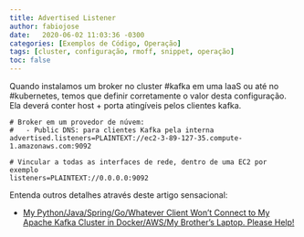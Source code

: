 ```yaml
---
title: Advertised Listener
author: fabiojose
date:   2020-06-02 11:03:36 -0300
categories: [Exemplos de Código, Operação]
tags: [cluster, configuração, rmoff, snippet, operação]
toc: false
---
```


Quando instalamos um broker no cluster #kafka em uma IaaS ou até no #kubernetes, temos que definir corretamente o valor desta configuração. Ela deverá conter host + porta atingíveis pelos clientes kafka.

```properties
# Broker em um provedor de núvem:
#   - Public DNS: para clientes Kafka pela interna
advertised.listeners=PLAINTEXT://ec2-3-89-127-35.compute-1.amazonaws.com:9092

# Vincular a todas as interfaces de rede, dentro de uma EC2 por exemplo
listeners=PLAINTEXT://0.0.0.0:9092
```

Entenda outros detalhes através deste artigo sensacional:

- [My Python/Java/Spring/Go/Whatever Client Won’t Connect to My Apache Kafka Cluster in Docker/AWS/My Brother’s Laptop. Please Help!](https://www.confluent.io/blog/kafka-client-cannot-connect-to-broker-on-aws-on-docker-etc/)